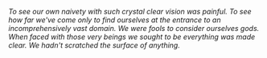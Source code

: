 *To see our own naivety with such crystal clear vision was painful. To see how far we've come only to find ourselves at the entrance to an incomprehensively vast domain. We were fools to consider ourselves gods. When faced with those very beings we sought to be everything was made clear. We hadn't scratched the surface of anything.*